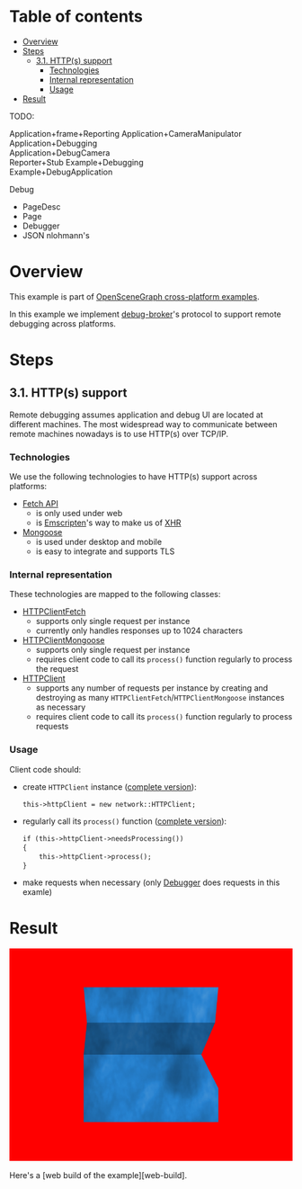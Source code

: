 
# Table of contents

* [Overview](#overview)
* [Steps](#steps)
    * [3.1. HTTP(s) support](#http)
        * [Technologies](#http-tech)
        * [Internal representation](#http-representation)
        * [Usage](#http-usage)
* [Result](#result)

TODO:

Application+frame+Reporting
Application+CameraManipulator                        
Application+Debugging                                
Application+DebugCamera                              
Reporter+Stub 
Example+Debugging                                    
Example+DebugApplication                             


Debug

* PageDesc
* Page
* Debugger
* JSON nlohmann's


<a name="overview"/>

# Overview

This example is part of [OpenSceneGraph cross-platform examples][osgcpe].

In this example we implement [debug-broker][debug-broker]'s protocol to support remote
debugging across platforms.

<a name="steps"/>

# Steps

<a name="http"/>

## 3.1. HTTP(s) support

Remote debugging assumes application and debug UI are located at different
machines. The most widespread way to communicate between remote machines
nowadays is to use HTTP(s) over TCP/IP.

<a name="http-tech"/>

### Technologies

We use the following technologies to have HTTP(s) support across platforms:

* [Fetch API][fetch-api]
    * is only used under web
    * is [Emscripten][emscripten]'s way to make us of [XHR][xhr]
* [Mongoose][mongoose]
    * is used under desktop and mobile
    * is easy to integrate and supports TLS

<a name="http-representation"/>

### Internal representation

These technologies are mapped to the following classes:

* [HTTPClientFetch][src-HTTPClientFetch]
    * supports only single request per instance
    * currently only handles responses up to 1024 characters
* [HTTPClientMongoose][src-HTTPClientMongoose]
    * supports only single request per instance
    * requires client code to call its `process()` function regularly to process the request
* [HTTPClient][src-HTTPClient]
    * supports any number of requests per instance by creating and destroying as many `HTTPClientFetch`/`HTTPClientMongoose` instances as necessary
    * requires client code to call its `process()` function regularly to process requests

<a name="http-usage"/>

### Usage

Client code should:

* create `HTTPClient` instance ([complete version][src-HTTPClient-create]):
    ```
    this->httpClient = new network::HTTPClient;
    ```
* regularly call its `process()` function ([complete version][src-HTTPClient-process]):
    ```
    if (this->httpClient->needsProcessing())
    {
        this->httpClient->process();
    }
    ```
* make requests when necessary (only [Debugger][src-Debugger] does requests in this examle)


<a name="result"/>

# Result

![Screenshot](shot.png)

Here's a [web build of the example][web-build].

[osgcpe]: https://github.com/OGStudio/openscenegraph-cross-platform-examples
[debug-broker]: https://github.com/OGStudio/debug-broker
[fetch-api]: https://kripken.github.io/emscripten-site/docs/api_reference/fetch.html
[emscripten]: http://emscripten.org
[xhr]: https://en.wikipedia.org/wiki/XMLHttpRequest
[mongoose]: https://github.com/cesanta/mongoose

[src-HTTPClientFetch]: https://github.com/OGStudio/openscenegraph-cross-platform-examples/blob/master/03.RemoteDebugging/web/src/network.h#L48
[src-HTTPClientMongoose]: https://github.com/OGStudio/openscenegraph-cross-platform-examples/blob/master/03.RemoteDebugging/desktop/src/network.h#L38
[src-HTTPClient]: https://github.com/OGStudio/openscenegraph-cross-platform-examples/blob/master/03.RemoteDebugging/desktop/src/network.h#L145
[src-Debugger]: https://github.com/OGStudio/openscenegraph-cross-platform-examples/blob/master/03.RemoteDebugging/desktop/src/debug.h#L246
[src-HTTPClient-create]: https://github.com/OGStudio/openscenegraph-cross-platform-examples/blob/master/03.RemoteDebugging/desktop/src/Example.h#L130
[src-HTTPClient-process]: https://github.com/OGStudio/openscenegraph-cross-platform-examples/blob/master/03.RemoteDebugging/desktop/src/Example.h#L132
